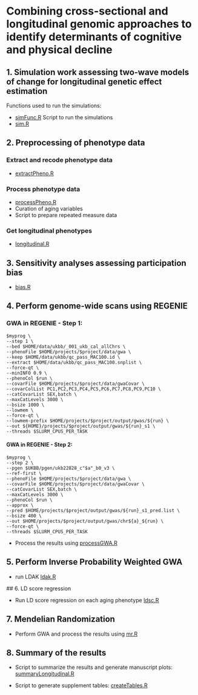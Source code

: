 # Combining cross-sectional and longitudinal genomic approaches to identify determinants of cognitive and physical decline

## 1. Simulation work assessing two-wave models of change for longitudinal genetic effect estimation

Functions used to run the simulations:
- [simFunc.R](https://github.com/TabeaSchoeler/TS2023_UKBBlongitudinal/blob/main/analysis/simFunc.R)
Script to run the simulations
- [sim.R](https://github.com/TabeaSchoeler/TS2023_UKBBlongitudinal/blob/main/analysis/sim.R)


## 2. Preprocessing of phenotype data

### Extract and recode phenotype data

- [extractPheno.R](https://github.com/TabeaSchoeler/TS2023_UKBBlongitudinal/blob/main/analysis/extractPheno.R)

### Process phenotype data

- [processPheno.R](https://github.com/TabeaSchoeler/TS2023_UKBBlongitudinal/blob/main/analysis/processPheno.R)
- Curation of aging variables
- Script to prepare repeated measure data


### Get longitudinal phenotypes

- [longitudinal.R](https://github.com/TabeaSchoeler/TS2023_UKBBlongitudinal/blob/main/analysis/longitudinal.R)

## 3. Sensitivity analyses assessing participation bias

- [bias.R](https://github.com/TabeaSchoeler/TS2023_UKBBlongitudinal/blob/main/analysis/bias.R)


## 4. Perform genome-wide scans using REGENIE

### GWA in REGENIE - Step 1:

```
$myprog \
--step 1 \
--bed $HOME/data/ukbb/_001_ukb_cal_allChrs \
--phenoFile $HOME/projects/$project/data/gwa \
--keep $HOME/data/ukbb/qc_pass_MAC100.id \
--extract $HOME/data/ukbb/qc_pass_MAC100.snplist \
--force-qt \
--minINFO 0.9 \
--phenoCol $run \
--covarFile $HOME/projects/$project/data/gwaCovar \
--covarColList PC1,PC2,PC3,PC4,PC5,PC6,PC7,PC8,PC9,PC10 \
--catCovarList SEX,batch \
--maxCatLevels 3000 \
--bsize 1000 \
--lowmem \
--force-qt \
--lowmem-prefix $HOME/projects/$project/output/gwas/${run} \
--out ${HOME}/projects/$project/output/gwas/${run}_s1 \
--threads $SLURM_CPUS_PER_TASK
```

#### GWA in REGENIE - Step 2:

```
$myprog \
--step 2 \
--pgen $UKBB/pgen/ukb22828_c"$a"_b0_v3 \
--ref-first \
--phenoFile $HOME/projects/$project/data/gwa \
--covarFile $HOME/projects/$project/data/gwaCovar \
--catCovarList SEX,batch \
--maxCatLevels 3000 \
--phenoCol $run \
--approx \
--pred $HOME/projects/$project/output/gwas/${run}_s1_pred.list \
--bsize 400 \
--out $HOME/projects/$project/output/gwas/chr${a}_${run} \
--force-qt \
--threads $SLURM_CPUS_PER_TASK
```

- Process the results using [processGWA.R](https://github.com/TabeaSchoeler/TS2023_UKBBlongitudinal/blob/main/analysis/processGWA.R)

## 5. Perform Inverse Probability Weighted GWA

- run LDAK [ldak.R](https://github.com/TabeaSchoeler/TS2023_UKBBlongitudinal/blob/main/analysis/ldak.R)


## 6. LD score regression

- Run LD score regression on each aging phenotype [ldsc.R](https://github.com/TabeaSchoeler/TS2023_UKBBlongitudinal/blob/main/analysis/ldsc.R)

## 7. Mendelian Randomization

- Perform GWA and process the results using [mr.R](https://github.com/TabeaSchoeler/TS2023_UKBBlongitudinal/blob/main/analysis/mr.R)

## 8. Summary of the results

- Script to summarize the results and generate manuscript plots: [summaryLongitudinal.R](https://github.com/TabeaSchoeler/TS2023_UKBBlongitudinal/blob/main/analysis/summaryLongitudinal.R)

- Script to generate supplement tables: [createTables.R](https://github.com/TabeaSchoeler/TS2023_UKBBlongitudinal/blob/main/analysis/createTables.R)

